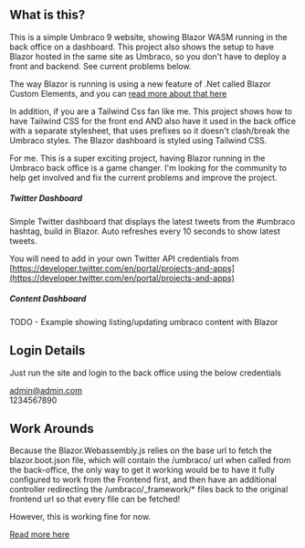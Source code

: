 ## What is this?

This is a simple Umbraco 9 website, showing Blazor WASM running in the back office on a dashboard. This project also shows the setup to have Blazor hosted in the same site as Umbraco, so you don't have to deploy a front and backend. See current problems below.

The way Blazor is running is using a new feature of .Net called Blazor Custom Elements, and you can [read more about that here](https://devblogs.microsoft.com/dotnet/asp-net-core-updates-in-net-6-rc-1/#blazor-custom-elements)

In addition, if you are a Tailwind Css fan like me. This project shows how to have Tailwind CSS for the front end AND also have it used in the back office with a separate stylesheet, that uses prefixes so it doesn't clash/break the Umbraco styles. The Blazor dashboard is styled using Tailwind CSS.

For me. This is a super exciting project, having Blazor running in the Umbraco back office is a game changer. I'm looking for the community to help get involved and fix the current problems and improve the project.

##### Twitter Dashboard

Simple Twitter dashboard that displays the latest tweets from the #umbraco hashtag, build in Blazor. Auto refreshes every 10 seconds to show latest tweets.

You will need to add in your own Twitter API credentials from [https://developer.twitter.com/en/portal/projects-and-apps](https://developer.twitter.com/en/portal/projects-and-apps)

##### Content Dashboard

TODO - Example showing listing/updating umbraco content with Blazor

## Login Details

Just run the site and login to the back office using the below credentials

admin@admin.com  
1234567890

## Work Arounds

Because the Blazor.Webassembly.js relies on the base url to fetch the blazor.boot.json file, which will contain the /umbraco/ url when called from the back-office, the only way to get it working would be to have it fully configured to work from the Frontend first, and then have an additional controller redirecting the /umbraco/_framework/* files back to the original frontend url so that every file can be fetched!

However, this is working fine for now.

[Read more here](https://github.com/dotnet/aspnetcore/issues/22220)

